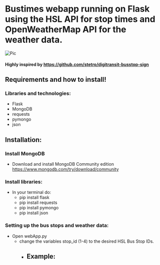 # Bustimes webapp running on Flask using the HSL API for stop times and OpenWeatherMap API for the weather data.
![Pic](https://i.ibb.co/khSyjN7/Bustimes-SS.png)
#### Highly inspired by https://github.com/stetro/digitransit-busstop-sign
## Requirements and how to install!
### Libraries and technologies:
- Flask
- MongoDB
- requests
- pymongo
- json

## Installation:
### Install MongoDB
- Download and install MongoDB Community edition https://www.mongodb.com/try/download/community
### Install libraries:
- In your terminal do:
  - pip install flask
  - pip install requests
  - pip install pymongo
  - pip install json
### Setting up the bus stops and weather data:
- Open webApp.py
  - change the variables stop_id (1-4) to the desired HSL Bus Stop IDs.
    - Example:
      -  
